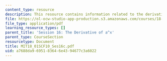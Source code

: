 ```yaml
---
content_type: resource
description: This resource contains information related to the derivative of a^x.
file: https://ol-ocw-studio-app-production.s3.amazonaws.com/courses/18-01sc-single-variable-calculus-fall-2010/a7688da9695183646e4394677c3a6022_MIT18_01SCF10_Ses16c.pdf
file_type: application/pdf
learning_resource_types: []
parent_title: 'Session 16: The Derivative of a^x'
parent_type: CourseSection
resourcetype: Document
title: MIT18_01SCF10_Ses16c.pdf
uid: a7688da9-6951-8364-6e43-94677c3a6022
---
```

